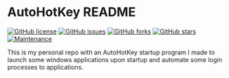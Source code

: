 # AutoHotKey README #

[![GitHub license](https://img.shields.io/github/license/B3nd3r15/autohotkey.svg)](https://github.com/B3nd3r15/autohotkey/blob/master/LICENSE)
[![GitHub issues](https://img.shields.io/github/issues/B3nd3r15/autohotkey.svg)](https://github.com/B3nd3r15/autohotkey/issues)
[![GitHub forks](https://img.shields.io/github/forks/B3nd3r15/autohotkey.svg)](https://github.com/B3nd3r15/autohotkey/network)
[![GitHub stars](https://img.shields.io/github/stars/B3nd3r15/autohotkey.svg)](https://github.com/B3nd3r15/autohotkey/stargazers)
[![Maintenance](https://img.shields.io/badge/Maintained-Yes-green.svg)](https://github.com/B3nd3r15/autohotkey/graphs/commit-activity)

This is my personal repo with an AutoHotKey startup program I made to launch some windows applications upon startup and automate some login processes to applications.
